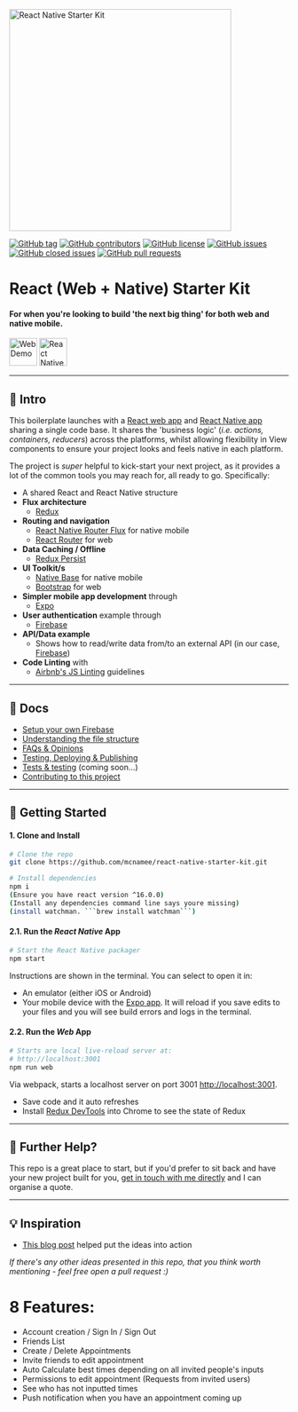 <img src="/docs/rnsk-logo.jpg" alt="React Native Starter Kit" width="400" />

[![GitHub tag](https://img.shields.io/github/tag/mcnamee/react-native-starter-kit.svg?style=flat-square)](https://github.com/mcnamee/react-native-starter-kit/tags)
[![GitHub contributors](https://img.shields.io/github/contributors/mcnamee/react-native-starter-kit.svg?style=flat-square)](https://github.com/mcnamee/react-native-starter-kit/contributors)
[![GitHub license](https://img.shields.io/badge/license-MIT-blue.svg?style=flat-square)](https://raw.githubusercontent.com/mcnamee/react-native-starter-kit/master/LICENSE)
[![GitHub issues](https://img.shields.io/github/issues/mcnamee/react-native-starter-kit.svg?style=flat-square)](https://github.com/mcnamee/react-native-starter-kit/issues)
[![GitHub closed issues](https://img.shields.io/github/issues-closed/mcnamee/react-native-starter-kit.svg?style=flat-square)](https://github.com/mcnamee/react-native-starter-kit/issues-closed)
[![GitHub pull requests](https://img.shields.io/github/issues-pr/mcnamee/react-native-starter-kit.svg?style=flat-square)](https://github.com/mcnamee/react-native-starter-kit/issues-pr)

# React (Web + Native) Starter Kit

#### For when you're looking to build 'the next big thing' for both web and native mobile.

<a href="http://react-boilerplate.mcnam.ee/"><img src="/docs/web-demo.jpg" alt="Web Demo" height="50" /></a>
<a href="https://expo.io/@mcnamee/react-native-starter-kit"><img src="/docs/expo-demo.jpg" alt="React Native Expo Demo" height="50" /></a>

---

## 👋 Intro

This boilerplate launches with a [React web app](https://reactjs.org/) and [React Native app](https://facebook.github.io/react-native/) sharing a single code base. It shares the 'business logic' (_i.e. actions, containers, reducers_) across the platforms, whilst allowing flexibility in View components to ensure your project looks and feels native in each platform.

The project is _super_ helpful to kick-start your next project, as it provides a lot of the common tools you may reach for, all ready to go. Specifically:

- A shared React and React Native structure
- __Flux architecture__
    - [Redux](https://redux.js.org/docs/introduction/)
- __Routing and navigation__
    - [React Native Router Flux](https://github.com/aksonov/react-native-router-flux) for native mobile
    - [React Router](https://github.com/ReactTraining/react-router) for web
- __Data Caching / Offline__
    - [Redux Persist](https://github.com/rt2zz/redux-persist)
- __UI Toolkit/s__
    - [Native Base](https://nativebase.io/) for native mobile
    - [Bootstrap](https://getbootstrap.com/) for web
- __Simpler mobile app development__ through
    - [Expo](https://expo.io/)
- __User authentication__ example through
    - [Firebase](https://firebase.google.com/)
- __API/Data example__
    - Shows how to read/write data from/to an external API (in our case, [Firebase](https://firebase.google.com/))
- __Code Linting__ with
    - [Airbnb's JS Linting](https://github.com/airbnb/javascript) guidelines

---

## 📖 Docs

- [Setup your own Firebase](/docs/firebase.md)
- [Understanding the file structure](/docs/file-structure.md)
- [FAQs & Opinions](/docs/faqs.md)
- [Testing, Deploying & Publishing](/docs/publishing.md)
- [Tests & testing](/docs/testing.md) (coming soon...)
- [Contributing to this project](/docs/contributing.md)

---

## 🚀 Getting Started

#### 1. Clone and Install

```bash
# Clone the repo
git clone https://github.com/mcnamee/react-native-starter-kit.git

# Install dependencies
npm i
(Ensure you have react version ^16.0.0)
(Install any dependencies command line says youre missing)
(install watchman. ```brew install watchman```)
```

#### 2.1. Run the _React Native_ App

```bash
# Start the React Native packager
npm start
```

Instructions are shown in the terminal. You can select to open it in:

- An emulator (either iOS or Android)
- Your mobile device with the [Expo app](https://expo.io/). It will reload if you save edits to your files and you will see build errors and logs in the terminal.

#### 2.2. Run the _Web_ App

```bash
# Starts are local live-reload server at:
# http://localhost:3001
npm run web
```

Via webpack, starts a localhost server on port 3001 [http://localhost:3001](http://localhost:3001).

- Save code and it auto refreshes
- Install [Redux DevTools](https://chrome.google.com/webstore/detail/redux-devtools/lmhkpmbekcpmknklioeibfkpmmfibljd?hl=en) into Chrome to see the state of Redux

---

## 👊 Further Help?

This repo is a great place to start, but if you'd prefer to sit back and have your new project built for you, [get in touch with me directly](https://mcnam.ee) and I can organise a quote.

---

## 💡 Inspiration

- [This blog post](http://jkaufman.io/react-web-native-codesharing/) helped put the ideas into action

_If there's any other ideas presented in this repo, that you think worth mentioning - feel free open a pull request :)_

# 8 Features:
- Account creation / Sign In / Sign Out
- Friends List
- Create / Delete Appointments
- Invite friends to edit appointment
- Auto Calculate best times depending on all invited people's inputs
- Permissions to edit appointment (Requests from invited users)
- See who has not inputted times
- Push notification when you have an appointment coming up
